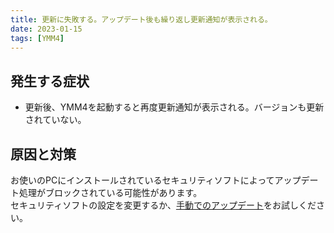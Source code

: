 ```yaml
---
title: 更新に失敗する。アップデート後も繰り返し更新通知が表示される。
date: 2023-01-15
tags: [YMM4]
---
```

## 発生する症状
- 更新後、YMM4を起動すると再度更新通知が表示される。バージョンも更新されていない。

## 原因と対策
お使いのPCにインストールされているセキュリティソフトによってアップデート処理がブロックされている可能性があります。  
セキュリティソフトの設定を変更するか、[手動でのアップデート](./manualupdate.md)をお試しください。